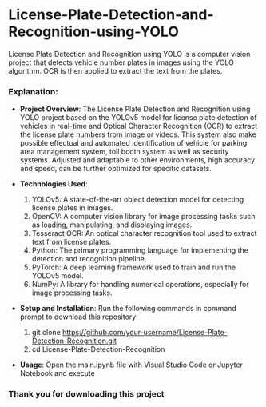# License-Plate-Detection-and-Recognition-using-YOLO
License Plate Detection and Recognition using YOLO is a computer vision project that detects vehicle number plates in images using the YOLO algorithm. OCR is then applied to extract the text from the plates.

### Explanation:
- **Project Overview**: The License Plate Detection and Recognition using YOLO project based on the YOLOv5 model for license plate detection of vehicles in real-time and Optical Character Recognition (OCR) to extract the license plate numbers from image or videos. This system also make possible effectual and automated identification of vehicle for parking area management system, toll booth system as well as security systems. Adjusted and adaptable to other environments, high accuracy and speed, can be further optimized for specific datasets.
  
- **Technologies Used**:
    1. YOLOv5: A state-of-the-art object detection model for detecting license plates in images.
    2. OpenCV: A computer vision library for image processing tasks such as loading, manipulating, and displaying images.
    3. Tesseract OCR: An optical character recognition tool used to extract text from license plates.
    4. Python: The primary programming language for implementing the detection and recognition pipeline.
    5. PyTorch: A deep learning framework used to train and run the YOLOv5 model.
    6. NumPy: A library for handling numerical operations, especially for image processing tasks.
  
- **Setup and Installation**: Run the following commands in command prompt to download this repository
    1. git clone https://github.com/your-username/License-Plate-Detection-Recognition.git
    2. cd License-Plate-Detection-Recognition
  
- **Usage**: Open the main.ipynb file with Visual Studio Code or Jupyter Notebook and execute

### Thank you for downloading this project ###
